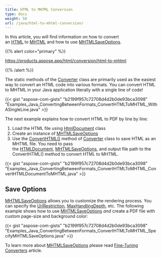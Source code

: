 ```yaml
---
title: HTML to MHTML Conversion
type: docs
weight: 50
url: /java/html-to-mhtml-conversion/
---
```


In this article, you will find information on how to convert an [HTML](https://en.wikipedia.org/wiki/HTML) to [MHTML](https://en.wikipedia.org/wiki/MHTML) and how to use [MHTMLSaveOptions](https://apireference.aspose.com/html/java/com.aspose.html.saving/MHTMLSaveOptions).

{{% alert color="primary" %}} 

<https://products.aspose.app/html/conversion/html-to-mhtml> 

{{% /alert %}} 

The static methods of the [Converter](https://apireference.aspose.com/java/html/aspose.html.converters/converter) class are primarily used as the easiest way to convert an HTML code into various formats. You can convert HTML to MHTML in your Java application literally with a single line of code!

{{< gist "aspose-com-gists" "b2199f957c72708d4d2b0de93bca3098" "Examples_Java_ConvertingBetweenFormats_ConvertHTMLToMHTML_WithASingleLine.java" >}}

The next example explains how to convert HTML to PDF by line by line:

1. Load the HTML file using [HtmlDocument](https://apireference.aspose.com/html/java/com.aspose.html/HTMLDocument) class
1. Create an instance of [MHTMLSaveOptions](https://apireference.aspose.com/html/java/com.aspose.html.saving/MHTMLSaveOptions)
1. Use the [ConvertHTML()](https://apireference.aspose.com/java/html/aspose.html.converters.converter/converthtml/methods/1) method of [Converter](https://apireference.aspose.com/java/html/aspose.html.converters/converter) class to save HTML as an MHTML file. You need to pass the [HTMLDocument](https://apireference.aspose.com/html/java/com.aspose.html/HTMLDocument), [MHTMLSaveOptions](https://apireference.aspose.com/html/java/com.aspose.html.saving/MHTMLSaveOptions), and output file path to the ConvertHTML() method to convert HTML to MHTML.

{{< gist "aspose-com-gists" "b2199f957c72708d4d2b0de93bca3098" "Examples_Java_ConvertingBetweenFormats_ConvertHTMLToMHTML_ConvertHTMLDocumentToMHTML.java" >}}
## **Save Options** ## 
[MHTMLSaveOptions](https://apireference.aspose.com/html/java/com.aspose.html.saving/MHTMLSaveOptions) allows you to customize the rendering process. You can specify the [UrlRestriction](https://apireference.aspose.com/html/java/com.aspose.html.saving/ResourceHandlingOptions#getUrlRestriction--), [MaxHandlingDepth](https://apireference.aspose.com/html/java/com.aspose.html.saving/ResourceHandlingOptions#getMaxHandlingDepth--), etc. The following example shows how to use [MHTMLSaveOptions](https://apireference.aspose.com/html/java/com.aspose.html.saving/MHTMLSaveOptions) *and* create a PDF file with custom page-size and background color:

{{< gist "aspose-com-gists" "b2199f957c72708d4d2b0de93bca3098" "Examples_Java_ConvertingBetweenFormats_ConvertHTMLToMHTML_SpecifyMHTMLSaveOptions.java" >}}

To learn more about [MHTMLSaveOptions](https://apireference.aspose.com/html/java/com.aspose.html.saving/MHTMLSaveOptions) please read [Fine-Tuning Converters](/html/java/fine-tuning-converters/) article.
